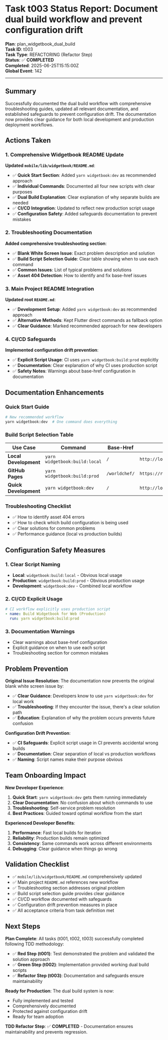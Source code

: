 # Task t003 Status Report: Document dual build workflow and prevent configuration drift

**Plan**: plan_widgetbook_dual_build  
**Task ID**: t003  
**Task Type**: REFACTORING (Refactor Step)  
**Status**: ✅ **COMPLETED**  
**Completed**: 2025-06-25T15:15:00Z  
**Global Event**: 142  

---

## Summary

Successfully documented the dual build workflow with comprehensive troubleshooting guides, updated all relevant documentation, and established safeguards to prevent configuration drift. The documentation now provides clear guidance for both local development and production deployment workflows.

## Actions Taken

### 1. Comprehensive Widgetbook README Update
**Updated `mobile/lib/widgetbook/README.md`**:
- ✅ **Quick Start Section**: Added `yarn widgetbook:dev` as recommended approach
- ✅ **Individual Commands**: Documented all four new scripts with clear purposes
- ✅ **Dual Build Explanation**: Clear explanation of why separate builds are needed
- ✅ **CI/CD Integration**: Updated to reflect new production script usage
- ✅ **Configuration Safety**: Added safeguards documentation to prevent mistakes

### 2. Troubleshooting Documentation
**Added comprehensive troubleshooting section**:
- ✅ **Blank White Screen Issue**: Exact problem description and solution
- ✅ **Build Script Selection Guide**: Clear table showing when to use each command
- ✅ **Common Issues**: List of typical problems and solutions
- ✅ **Asset 404 Detection**: How to identify and fix base-href issues

### 3. Main Project README Integration
**Updated root `README.md`**:
- ✅ **Development Setup**: Added `yarn widgetbook:dev` as recommended approach
- ✅ **Alternative Methods**: Kept Flutter direct commands as fallback option
- ✅ **Clear Guidance**: Marked recommended approach for new developers

### 4. CI/CD Safeguards
**Implemented configuration drift prevention**:
- ✅ **Explicit Script Usage**: CI uses `yarn widgetbook:build:prod` explicitly
- ✅ **Documentation**: Clear explanation of why CI uses production script
- ✅ **Safety Notes**: Warnings about base-href configuration in documentation

## Documentation Enhancements

### Quick Start Guide
```bash
# New recommended workflow
yarn widgetbook:dev  # One command does everything
```

### Build Script Selection Table
| Use Case | Command | Base-Href | URL |
|----------|---------|-----------|-----|
| **Local Development** | `yarn widgetbook:build:local` | `/` | `http://localhost:8080/` |
| **GitHub Pages** | `yarn widgetbook:build:prod` | `/worldchef/` | `https://rwb3n.github.io/worldchef/` |
| **Quick Development** | `yarn widgetbook:dev` | `/` | `http://localhost:8080/` |

### Troubleshooting Checklist
- ✅ How to identify asset 404 errors
- ✅ How to check which build configuration is being used
- ✅ Clear solutions for common problems
- ✅ Performance guidance (local vs production builds)

## Configuration Safety Measures

### 1. Clear Script Naming
- **Local**: `widgetbook:build:local` - Obvious local usage
- **Production**: `widgetbook:build:prod` - Obvious production usage
- **Development**: `widgetbook:dev` - Combined local workflow

### 2. CI/CD Explicit Usage
```yaml
# CI workflow explicitly uses production script
- name: Build Widgetbook for Web (Production)
  run: yarn widgetbook:build:prod
```

### 3. Documentation Warnings
- Clear warnings about base-href configuration
- Explicit guidance on when to use each script
- Troubleshooting section for common mistakes

## Problem Prevention

**Original Issue Resolution**: The documentation now prevents the original blank white screen issue by:
- ✅ **Clear Guidance**: Developers know to use `yarn widgetbook:dev` for local work
- ✅ **Troubleshooting**: If they encounter the issue, there's a clear solution path
- ✅ **Education**: Explanation of why the problem occurs prevents future confusion

**Configuration Drift Prevention**:
- ✅ **CI Safeguards**: Explicit script usage in CI prevents accidental wrong builds
- ✅ **Documentation**: Clear separation of local vs production workflows
- ✅ **Naming**: Script names make their purpose obvious

## Team Onboarding Impact

**New Developer Experience**:
1. **Quick Start**: `yarn widgetbook:dev` gets them running immediately
2. **Clear Documentation**: No confusion about which commands to use
3. **Troubleshooting**: Self-service problem resolution
4. **Best Practices**: Guided toward optimal workflow from the start

**Experienced Developer Benefits**:
1. **Performance**: Fast local builds for iteration
2. **Reliability**: Production builds remain optimized
3. **Consistency**: Same commands work across different environments
4. **Debugging**: Clear guidance when things go wrong

## Validation Checklist

- ✅ `mobile/lib/widgetbook/README.md` comprehensively updated
- ✅ Main project `README.md` references new workflow
- ✅ Troubleshooting section addresses original problem
- ✅ Build script selection guide provides clear guidance
- ✅ CI/CD workflow documented with safeguards
- ✅ Configuration drift prevention measures in place
- ✅ All acceptance criteria from task definition met

## Next Steps

**Plan Complete**: All tasks (t001, t002, t003) successfully completed following TDD methodology:
- ✅ **Red Step (t001)**: Test demonstrated the problem and validated the solution approach
- ✅ **Green Step (t002)**: Implementation provided working dual build scripts
- ✅ **Refactor Step (t003)**: Documentation and safeguards ensure maintainability

**Ready for Production**: The dual build system is now:
- Fully implemented and tested
- Comprehensively documented
- Protected against configuration drift
- Ready for team adoption

**TDD Refactor Step**: ✅ **COMPLETED** - Documentation ensures maintainability and prevents regression. 
